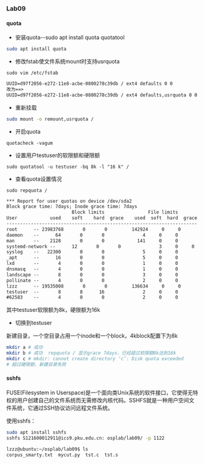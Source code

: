 ### Lab09

#### quota

* 安装quota--sudo apt install quota quotatool

```bash
sudo apt install quota
```

* 修改fstab使文件系统mount时支持usrquota

```
sudo vim /etc/fstab
```

```txt
UUID=d97f2056-e272-11e8-acbe-0800278c39db / ext4 defaults 0 0
改为==>
UUID=d97f2056-e272-11e8-acbe-0800278c39db / ext4 defaults,usrquota 0 0
```

* 重新挂载

```bash
sudo mount -o remount,usrquota /
```

* 开启quota

```
quotacheck -vagum
```

* 设置用户testuser的软限额和硬限额

```
sudo quotatool -u testuser -bq 8k -l "16 k" /
```

* 查看quota设置情况

```
sudo repquota /
```

```txt
*** Report for user quotas on device /dev/sda2
Block grace time: 7days; Inode grace time: 7days
                        Block limits                File limits
User            used    soft    hard  grace    used  soft  hard  grace
----------------------------------------------------------------------
root      -- 23983768       0       0         142924     0     0
daemon    --      64       0       0              4     0     0
man       --    2128       0       0            141     0     0
systemd-network --      12       0       0              3     0     0
syslog    --   22300       0       0              5     0     0
_apt      --      16       0       0              5     0     0
lxd       --       4       0       0              1     0     0
dnsmasq   --       4       0       0              1     0     0
landscape --       8       0       0              3     0     0
pollinate --       4       0       0              2     0     0
lzzz      -- 19535008       0       0         136634     0     0
testuser  --       8       8      16  	          2     0     0
#62583    --       4       0       0              2     0     0
```

其中testuser软限额为8k，硬限额为16k

* 切换到testuser

新建目录，一个空目录占用一个inode和一个block，4kblock配置下为8k

```bash
mkdir a # 成功
mkdir b # 成功  repquota / 显示grace 7days，已经超过软限额8k达到16k
mkdir c # mkdir: cannot create directory ‘c’: Disk quota exceeded
# 超过硬限额，新建目录失败
```

#### sshfs

FUSE(Filesystem in Userspace)是一个面向类Unix系统的软件接口，它使得无特权的用户创建自己的文件系统而无需修改内核代码。SSHFS就是一种用户空间文件系统，它通过SSH协议访问远程文件系统。

使用sshfs：

```bash
sudo apt install sshfs
sshfs S121600012911@ics9.pku.edu.cn: osplab/lab09/ -p 1122
```

```bash
lzzz@ubuntu:~/osplab/lab09$ ls
corpus_smarty.txt  mycut.py  tst.c  tst.s
```

